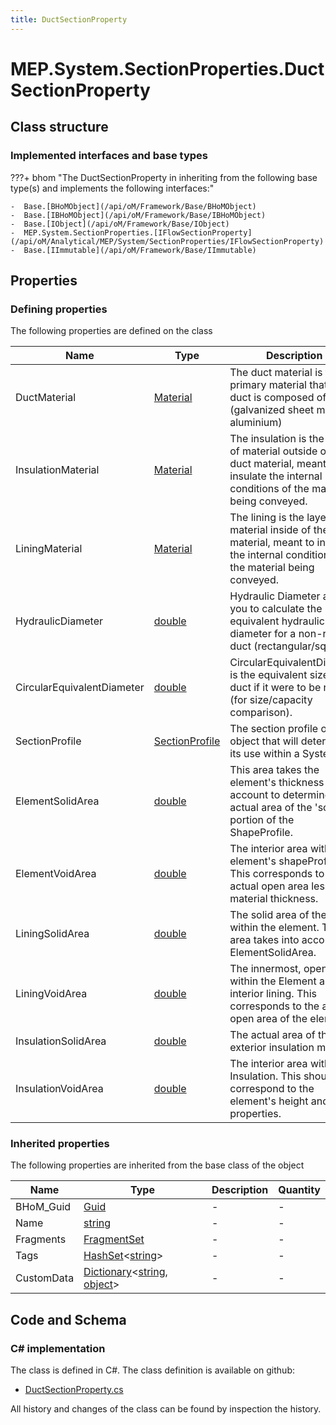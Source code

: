 ```yaml
---
title: DuctSectionProperty
---
```


# MEP.System.SectionProperties.DuctSectionProperty



## Class structure

### Implemented interfaces and base types

???+ bhom "The DuctSectionProperty in inheriting from the following base type(s) and implements the following interfaces:"

    -  Base.[BHoMObject](/api/oM/Framework/Base/BHoMObject)
    -  Base.[IBHoMObject](/api/oM/Framework/Base/IBHoMObject)
    -  Base.[IObject](/api/oM/Framework/Base/IObject)
    -  MEP.System.SectionProperties.[IFlowSectionProperty](/api/oM/Analytical/MEP/System/SectionProperties/IFlowSectionProperty)
    -  Base.[IImmutable](/api/oM/Framework/Base/IImmutable)


## Properties



### Defining properties

The following properties are defined on the class

| Name             | Type             | Description      | Quantity         |
|------------------|------------------|------------------|------------------|
| DuctMaterial | [Material](/api/oM/Physical/Physical/Materials/Material) | The duct material is the primary material that the duct is composed of (galvanized sheet metal, aluminium) | - |
| InsulationMaterial | [Material](/api/oM/Physical/Physical/Materials/Material) | The insulation is the layer of material outside of the duct material, meant to insulate the internal conditions of the material being conveyed. | - |
| LiningMaterial | [Material](/api/oM/Physical/Physical/Materials/Material) | The lining is the layer of material inside of the duct material, meant to insulate the internal conditions of the material being conveyed. | - |
| HydraulicDiameter | [double](https://learn.microsoft.com/en-us/dotnet/api/System.Double?view=netstandard-2.0) | Hydraulic Diameter allows you to calculate the round equivalent hydraulic diameter for a non-round duct (rectangular/square). | - |
| CircularEquivalentDiameter | [double](https://learn.microsoft.com/en-us/dotnet/api/System.Double?view=netstandard-2.0) | CircularEquivalentDiameter is the equivalent size for a duct if it were to be round (for size/capacity comparison). | - |
| SectionProfile | [SectionProfile](/api/oM/Analytical/MEP/System/SectionProperties/SectionProfile) | The section profile of the object that will determine its use within a System. | - |
| ElementSolidArea | [double](https://learn.microsoft.com/en-us/dotnet/api/System.Double?view=netstandard-2.0) | This area takes the element's thickness into account to determine the actual area of the 'solid' portion of the ShapeProfile. | - |
| ElementVoidArea | [double](https://learn.microsoft.com/en-us/dotnet/api/System.Double?view=netstandard-2.0) | The interior area within the element's shapeProfile. This corresponds to the actual open area less any material thickness. | - |
| LiningSolidArea | [double](https://learn.microsoft.com/en-us/dotnet/api/System.Double?view=netstandard-2.0) | The solid area of the lining within the element. This area takes into account the ElementSolidArea. | - |
| LiningVoidArea | [double](https://learn.microsoft.com/en-us/dotnet/api/System.Double?view=netstandard-2.0) | The innermost, open area within the Element and its interior lining. This corresponds to the actual open area of the element. | - |
| InsulationSolidArea | [double](https://learn.microsoft.com/en-us/dotnet/api/System.Double?view=netstandard-2.0) | The actual area of the exterior insulation material. | - |
| InsulationVoidArea | [double](https://learn.microsoft.com/en-us/dotnet/api/System.Double?view=netstandard-2.0) | The interior area within the Insulation. This should correspond to the element's height and width properties. | - |


### Inherited properties
The following properties are inherited from the base class of the object

| Name             | Type             | Description      | Quantity         |
|------------------|------------------|------------------|------------------|
| BHoM_Guid | [Guid](https://learn.microsoft.com/en-us/dotnet/api/System.Guid?view=netstandard-2.0) | - | - |
| Name | [string](https://learn.microsoft.com/en-us/dotnet/api/System.String?view=netstandard-2.0) | - | - |
| Fragments | [FragmentSet](/api/oM/Framework/Base/FragmentSet) | - | - |
| Tags | [HashSet](https://learn.microsoft.com/en-us/dotnet/api/System.Collections.Generic.HashSet-1?view=netstandard-2.0)&lt;[string](https://learn.microsoft.com/en-us/dotnet/api/System.String?view=netstandard-2.0)&gt; | - | - |
| CustomData | [Dictionary](https://learn.microsoft.com/en-us/dotnet/api/System.Collections.Generic.Dictionary-2?view=netstandard-2.0)&lt;[string](https://learn.microsoft.com/en-us/dotnet/api/System.String?view=netstandard-2.0), [object](https://learn.microsoft.com/en-us/dotnet/api/System.Object?view=netstandard-2.0)&gt; | - | - |


## Code and Schema

### C# implementation

The class is defined in C#. The class definition is available on github:

- [DuctSectionProperty.cs](https://github.com/BHoM/BHoM/blob/develop/MEP_oM/System\SectionProperties\DuctSectionProperty.cs)

All history and changes of the class can be found by inspection the history.
